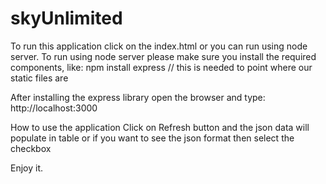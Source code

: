 # skyUnlimited

To run this application click on the index.html
or you can run using node server.
To run using node server please make sure you install the required components,
like: npm install express //  this is needed to point where our static files are

After installing the express library open the browser and type: http://localhost:3000

How to use the application
Click on Refresh button and the json data will populate in table
or if you want to see the json format then select the checkbox

Enjoy it.
